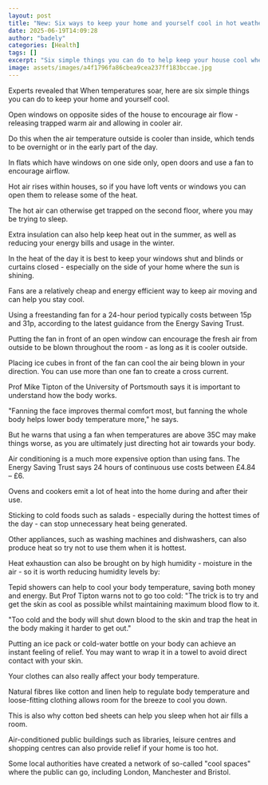 ```yaml
---
layout: post
title: "New: Six ways to keep your home and yourself cool in hot weather"
date: 2025-06-19T14:09:28
author: "badely"
categories: [Health]
tags: []
excerpt: "Six simple things you can do to help keep your house cool when temperatures rise."
image: assets/images/a4f1796fa86cbea9cea237ff183bccae.jpg
---
```


Experts revealed that When temperatures soar, here are six simple things you can do to keep your home and yourself cool. 

Open windows on opposite sides of the house to encourage air flow - releasing trapped warm air and allowing in cooler air.

Do this when the air temperature outside is cooler than inside, which tends to be overnight or in the early part of the day.

In flats which have windows on one side only, open doors and use a fan to encourage airflow.

Hot air rises within houses, so if you have loft vents or windows you can open them to release some of the heat.

The hot air can otherwise get trapped on the second floor, where you may be trying to sleep. 

Extra insulation can also help keep heat out in the summer, as well as reducing your energy bills and usage in the winter.

In the heat of the day it is best to keep your windows shut and blinds or curtains closed - especially on the side of your home where the sun is shining.

Fans are a relatively cheap and energy efficient way to keep air moving and can help you stay cool.

Using a freestanding fan for a 24-hour period typically costs between 15p and 31p, according to the latest guidance from the Energy Saving Trust.

Putting the fan in front of an open window can encourage the fresh air from outside to be blown throughout the room - as long as it is cooler outside.

Placing ice cubes in front of the fan can cool the air being blown in your direction. You can use more than one fan to create a cross current.

Prof Mike Tipton of the University of Portsmouth says it is important to understand how the body works. 

"Fanning the face improves thermal comfort most, but fanning the whole body helps lower body temperature more," he says.

But he warns that using a fan when temperatures are above 35C may make things worse, as you are ultimately just directing hot air towards your body.

Air conditioning is a much more expensive option than using fans. The Energy Saving Trust says 24 hours of continuous use costs between £4.84 – £6. 

Ovens and cookers emit a lot of heat into the home during and after their use.

Sticking to cold foods such as salads - especially during the hottest times of the day - can stop unnecessary heat being generated.

Other appliances, such as washing machines and dishwashers, can also produce heat so try not to use them when it is hottest. 

Heat exhaustion can also be brought on by high humidity - moisture in the air - so it is worth reducing humidity levels by:

Tepid showers can help to cool your body temperature, saving both money and energy. But Prof Tipton warns not to go too cold: "The trick is to try and get the skin as cool as possible whilst maintaining maximum blood flow to it.

"Too cold and the body will shut down blood to the skin and trap the heat in the body making it harder to get out."

Putting an ice pack or cold-water bottle on your body can achieve an instant feeling of relief. You may want to wrap it in a towel to avoid direct contact with your skin.

Your clothes can also really affect your body temperature. 

Natural fibres like cotton and linen help to regulate body temperature and loose-fitting clothing allows room for the breeze to cool you down.

This is also why cotton bed sheets can help you sleep when hot air fills a room.

Air-conditioned public buildings such as libraries, leisure centres and shopping centres can also provide relief if your home is too hot.

Some local authorities have created a network of so-called "cool spaces" where the public can go, including London, Manchester and Bristol.

